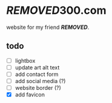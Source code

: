 # ***REMOVED***300.com

website for my friend ***REMOVED***.

## todo

- [ ] lightbox
- [ ] update art alt text
- [ ] add contact form
- [ ] add social media (?)
- [ ] website border (?)
- [x] add favicon
